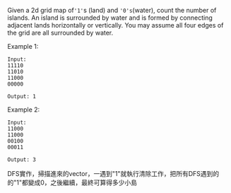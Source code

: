 Given a 2d grid map of``` '1' ```s (land) and ``` '0's ```(water), count the number of islands. An island is surrounded by water and is formed by connecting adjacent lands horizontally or vertically. You may assume all four edges of the grid are all surrounded by water.

Example 1:
```
Input:
11110
11010
11000
00000

Output: 1
```
Example 2:
```
Input:
11000
11000
00100
00011

Output: 3
```

DFS實作，掃描進來的vector，一遇到"1"就執行清除工作，把所有DFS遇到的的"1"都變成0，之後繼續，最終可算得多少小島
